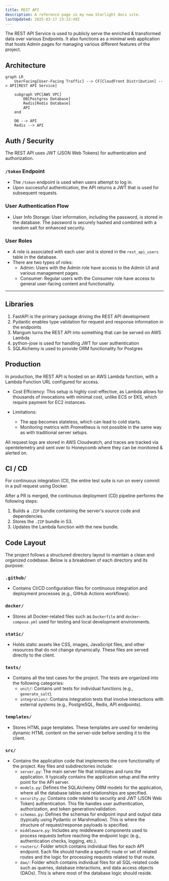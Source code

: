 ```yaml
---
title: REST API
description: A reference page in my new Starlight docs site.
lastUpdated: 2025-03-17 23:32:49Z
---
```


The REST API Service is used to publicly serve the enriched & transformed data over various Endpoints. It also functions as a minimal web application that hosts Admin pages for managing various different features of the project.

## Architecture

``` mermaid
graph LR
    UserFacing[User-Facing Traffic] --> CF[CloudFront Distribution] --> API[REST API Service]

    subgraph VPC[AWS VPC]
        DB[Postgres Database]
        Redis[Redis Database]
        API
    end

    DB --> API
    Redis --> API

```

## Auth / Security

The REST API uses JWT (JSON Web Tokens) for authentication and authorization.

### `/token` Endpoint
- The `/token` endpoint is used when users attempt to log in.
- Upon successful authentication, the API returns a JWT that is used for subsequent requests.

### User Authentication Flow
- User Info Storage: User information, including the password, is stored in the database. The password is securely hashed and combined with a random salt for enhanced security.
  
### User Roles
- A role is associated with each user and is stored in the `rest_api_users` table in the database.
- There are two types of roles:
  - Admin: Users with the Admin role have access to the Admin UI and various management pages.
  - Consumer: Regular users with the Consumer role have access to general user-facing content and functionality.

---
## Libraries

1. FastAPI is the primary package driving the REST API development
2. Pydantic enables type validation for request and response information in the endpoints
3. Mangum turns the REST API into something that can be served on AWS Lambda
4. python-jose is used for handling JWT for user authentication
5. SQLAlchemy is used to provide ORM functionality for Postgres

## Production

In production, the REST API is hosted on an AWS Lambda function, with a Lambda Function URL configured for access.

- Cost Efficiency: This setup is highly cost-effective, as Lambda allows for thousands of invocations with minimal cost, unlike ECS or EKS, which require payment for EC2 instances.
  
- Limitations: 
  - The app becomes stateless, which can lead to cold starts.
  - Monitoring metrics with Prometheus is not possible in the same way as with traditional server setups.

All request logs are stored in AWS Cloudwatch, and traces are tracked via opentelemetry and sent over to Honeycomb where they can be monitored & alerted on.

## CI / CD

For continuous integration (CI), the entire test suite is run on every commit in a pull request using Docker.

After a PR is merged, the continuous deployment (CD) pipeline performs the following steps:

1. Builds a `.ZIP` bundle containing the server's source code and dependencies.
2. Stores the `.ZIP` bundle in S3.
3. Updates the Lambda function with the new bundle.

## Code Layout

The project follows a structured directory layout to maintain a clean and organized codebase. Below is a breakdown of each directory and its purpose:

### `.github/`
- Contains CI/CD configuration files for continuous integration and deployment processes (e.g., GitHub Actions workflows).

### `docker/`
- Stores all Docker-related files such as `Dockerfile` and `docker-compose.yml` used for testing and local development environments.

### `static/`
- Holds static assets like CSS, images, JavaScript files, and other resources that do not change dynamically. These files are served directly to the client.

### `tests/`
- Contains all the test cases for the project. The tests are organized into the following categories:
  - `unit/`: Contains unit tests for individual functions (e.g., `generate_salt`).
  - `integration/`: Contains integration tests that involve interactions with external systems (e.g., PostgreSQL, Redis, API endpoints).

### `templates/`
- Stores HTML page templates. These templates are used for rendering dynamic HTML content on the server-side before sending it to the client.

### `src/`
- Contains the application code that implements the core functionality of the project. Key files and subdirectories include:
  - `server.py`: The main server file that initializes and runs the application. It typically contains the application setup and the entry point for the API server.
  - `models.py`: Defines the SQLAlchemy ORM models for the application, where all the database tables and relationships are specified.
  - `security.py`: Contains code related to security and JWT (JSON Web Token) authentication. This file handles user authentication, authorization, and token generation/validation.
  - `schemas.py`: Defines the schemas for endpoint input and output data (typically using Pydantic or Marshmallow). This is where the structure of request/response payloads is specified.
  - `middleware.py`: Includes any middleware components used to process requests before reaching the endpoint logic (e.g., authentication checks, logging, etc.).
  - `routers/`: Folder which contains individual files for each API endpoint. Each file should handle a specific route or set of related routes and the logic for processing requests related to that route.
  - `dao/`: Folder which contains individual files for all SQL-related code such as queries, database interactions, and data access objects (DAOs). This is where most of the database logic should reside.

